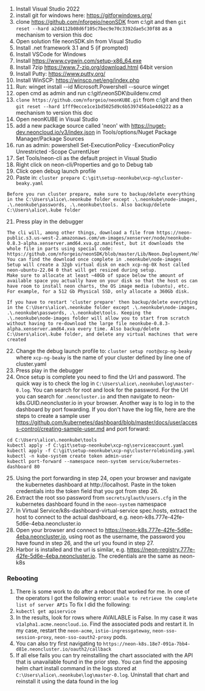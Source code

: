 1. Install Visual Studio 2022
2. install git for windows here: https://gitforwindows.org/
3. clone https://github.com/nforgeio/neonSDK from c:\git and then `git reset --hard a2d4112b08d6f105c7bec9e70c3392dae5c30f88` as a mechanism to version this doc
4. Open solution file neonSDK.sln from Visual Studio
5. Install .net framework 3.1 and 5 (if prompted)
6. Install VSCode for Windows
7. Install https://www.cygwin.com/setup-x86_64.exe
8. Install 7zip https://www.7-zip.org/download.html 64bit version
9. Install Putty: https://www.putty.org/
10. Install WinSCP: https://winscp.net/eng/index.php
11. Run: winget install --id Microsoft.Powershell --source winget
12. open cmd as admin and run c:\git\neonSDK\buildenv.cmd
13. `clone https://github.com/nforgeio/neonKUBE.git` from c:\git and then `git reset --hard 1fff9ecce1ce1bd5025d9c6b5397456a1e4d6222` as a mechanism to version this doc
14. Open neonKUBE in Visual Studio
15. add a new package source called 'neon' with https://nuget-dev.neoncloud.io/v3/index.json in Tools/options/Nuget Package Manager/Package Sources
16. run as admin: powershell Set-ExecutionPolicy -ExecutionPolicy Unrestricted -Scope CurrentUser
17. Set Tools/neon-cli as the default project in Visual Studio
18. Right click on neon-cli/Properties and go to Debug tab
18. Click open debug launch profile
20. Paste in: `cluster prepare C:\git\setup-neonkube\xcp-ng\cluster-beaky.yaml`
```
Before you run cluster prepare, make sure to backup/delete everything in the C:\Users\alice\.neonkube folder except .\.neonkube\node-images, .\.neonkube\passwords, .\.neonkube\tools. Also backup/delete C:\Users\alice\.kube folder
```
21. Press play in the debugger 
```
The cli will, among other things, download a file from https://neon-public.s3.us-west-2.amazonaws.com/vm-images/xenserver/node/neonkube-0.8.3-alpha.xenserver.amd64.xva.gz.manifest, but it downloads the whole file in parts using special code: https://github.com/nforgeio/neonSDK/blob/master/Lib/Neon.Deployment/Helper/DeploymentHelper.cs#L206. 
You can find the download once complete in .neonkube\node-images
Setup will create a 32gb virtual disk on each xcp-ng-0X host called neon-ubuntu-22.04 0 that will get resized during setup. 
Make sure to allocate at least ~40Gb of space below the amount of available space you actually have on your disk so that the host os can have room to install neon charts, the OS image media (ubuntu), etc. For example, for a 512 Gb Physical SSD, only allocate a 360Gb disk.

If you have to restart 'cluster prepare' then backup/delete everything in the C:\Users\alice\.neonkube folder except .\.neonkube\node-images, .\.neonkube\passwords, .\.neonkube\tools. Keeping the .\.neonkube\node-images folder will allow you to start from scratch without having to re-download the large file neonkube-0.8.3-alpha.xenserver.amd64.xva every time. Also backup/delete C:\Users\alice\.kube folder, and delete any virtual machines that were created
```
22. Change the debug launch profile to: `cluster setup root@xcp-ng-beaky` where `xcp-ng-beaky` is the name of your cluster defined by line one of cluster.yaml
23. Press play in the debugger
24. Once setup is complete you need to find the Url and password. The quick way is to check the log in `C:\Users\alice\.neonkube\log\master-0.log`. You can search for root and look for the password. For the Url you can search for `.neoncluster.io` and then navigate to neon-k8s.GUID.neoncluster.io in your browser. Another way is to log in to the dashboard by port fowarding. If you don't have the log file, here are the steps to create a sample user https://github.com/kubernetes/dashboard/blob/master/docs/user/access-control/creating-sample-user.md and port forward:
```
cd C:\Users\alice\.neonkube\tools
kubectl apply -f C:\git\setup-neonkube\xcp-ng\serviceaccount.yaml
kubectl apply -f C:\git\setup-neonkube\xcp-ng\clusterrolebinding.yaml
kubectl -n kube-system create token admin-user
kubectl port-forward --namespace neon-system service/kubernetes-dashboard 80
```
25. Using the port forwarding in step 24, open your browser and navigate the kubernetes dashboard at http://localhost. Paste in the token credentials into the token field that you got from step 26.
26. Extract the root sso password from `secrets/glauth/users.cfg` in the kubernetes dashboard found in the `neon-system` namespace
27. In Virtual Service/k8s-dashboard-virtual-service spec.hosts, extract the host to connect to the actual dashboard, e.g. neon-k8s.777e-42fe-5d6e-4eba.neoncluster.io
28. Open your browser and connect to https://neon-k8s.777e-42fe-5d6e-4eba.neoncluster.io, using root as the username, the password you have found in step 26, and the url you found in step 27.
29. Harbor is installed and the url is similar, e.g. https://neon-registry.777e-42fe-5d6e-4eba.neoncluster.io. The credentials are the same as neon-k8s

### Rebooting
1. There is some work to do after a reboot that worked for me. In one of the operators I got the following error: `unable to retrieve the complete list of server APIs` To fix I did the following:
2. `kubectl get apiservice`
3. In the results, look for rows where AVAILABLE is False. In my case it was `v1alpha1.acme.neoncloud.io`. Find the associated pods and restart it. In my case, restart the `neon-acme`, `istio-ingressgateway`, `neon-sso-session-proxy`, `neon-sso-oauth2-proxy` pods.
4. You can also try first navigating to `https://neon-k8s.18e7-091a-7bb4-d81e.neoncluster.io/oauth2/callback`
5. If all else fails you can try reinstalling the chart associated with the API that is unavailable found in the prior step. You can find the apposing helm chart install command in the logs stored at `C:\Users\alice\.neonkube\log\master-0.log`. Uninstall that chart and reinstall it using the data found in the log
